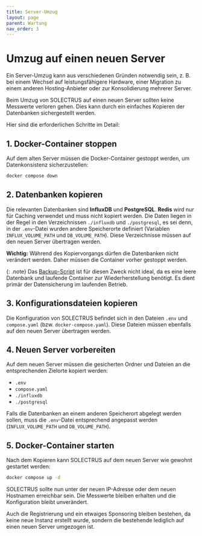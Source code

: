 ```yaml
---
title: Server-Umzug
layout: page
parent: Wartung
nav_order: 3
---
```


# Umzug auf einen neuen Server

Ein Server-Umzug kann aus verschiedenen Gründen notwendig sein, z. B. bei einem Wechsel auf leistungsfähigere Hardware, einer Migration zu einem anderen Hosting-Anbieter oder zur Konsolidierung mehrerer Server.

Beim Umzug von SOLECTRUS auf einen neuen Server sollten keine Messwerte verloren gehen. Dies kann durch ein einfaches Kopieren der Datenbanken sichergestellt werden.

Hier sind die erforderlichen Schritte im Detail:

## 1. Docker-Container stoppen

Auf dem alten Server müssen die Docker-Container gestoppt werden, um Datenkonsistenz sicherzustellen:

```bash
docker compose down
```

## 2. Datenbanken kopieren

Die relevanten Datenbanken sind **InfluxDB** und **PostgreSQL**. **Redis** wird nur für Caching verwendet und muss nicht kopiert werden. Die Daten liegen in der Regel in den Verzeichnissen `./influxdb` und `./postgresql`, es sei denn, in der `.env`-Datei wurden andere Speicherorte definiert (Variablen `INFLUX_VOLUME_PATH` und `DB_VOLUME_PATH`). Diese Verzeichnisse müssen auf den neuen Server übertragen werden.

**Wichtig:** Während des Kopiervorgangs dürfen die Datenbanken nicht verändert werden. Daher müssen die Container vorher gestoppt werden.

{: .note}
Das [Backup-Script](/wartung/datensicherung) ist für diesen Zweck nicht ideal, da es eine leere Datenbank und laufende Container zur Wiederherstellung benötigt. Es dient primär der Datensicherung im laufenden Betrieb.

## 3. Konfigurationsdateien kopieren

Die Konfiguration von SOLECTRUS befindet sich in den Dateien `.env` und `compose.yaml` (bzw. `docker-compose.yaml`). Diese Dateien müssen ebenfalls auf den neuen Server übertragen werden.

## 4. Neuen Server vorbereiten

Auf dem neuen Server müssen die gesicherten Ordner und Dateien an die entsprechenden Zielorte kopiert werden:

- `.env`
- `compose.yaml`
- `./influxdb`
- `./postgresql`

Falls die Datenbanken an einem anderen Speicherort abgelegt werden sollen, muss die `.env`-Datei entsprechend angepasst werden (`INFLUX_VOLUME_PATH` und `DB_VOLUME_PATH`).

## 5. Docker-Container starten

Nach dem Kopieren kann SOLECTRUS auf dem neuen Server wie gewohnt gestartet werden:

```bash
docker compose up -d
```

SOLECTRUS sollte nun unter der neuen IP-Adresse oder dem neuen Hostnamen erreichbar sein. Die Messwerte bleiben erhalten und die Konfiguration bleibt unverändert.

Auch die Registrierung und ein etwaiges Sponsoring bleiben bestehen, da keine neue Instanz erstellt wurde, sondern die bestehende lediglich auf einen neuen Server umgezogen ist.
